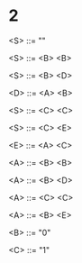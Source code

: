 # 2

\<S> ::= ""

\<S> ::= \<B> \<B>

\<S> ::= \<B> \<D>

\<D> ::= \<A> \<B>

\<S> ::= \<C> \<C>

\<S> ::= \<C> \<E>

\<E> ::= \<A> \<C>

\<A> ::= \<B> \<B>

\<A> ::= \<B> \<D>

\<A> ::= \<C> \<C>

\<A> ::= \<B> \<E>

\<B> ::= "0"

\<C> ::= "1"
